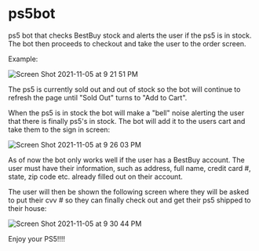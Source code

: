 # ps5bot
ps5 bot that checks BestBuy stock and alerts the user if the ps5 is in stock. The bot then proceeds to checkout and take the user to the order screen.

Example:


![Screen Shot 2021-11-05 at 9 21 51 PM](https://user-images.githubusercontent.com/92764070/140593175-95dd2a26-7528-487f-afc6-f3982cf639f7.png)



The ps5 is currently sold out and out of stock so the bot will continue to refresh the page until "Sold Out" turns to "Add to Cart".

When the ps5 is in stock the bot will make a "bell" noise alerting the user that there is finally ps5's in stock. The bot will add it to the users cart and take them to the sign in screen:

![Screen Shot 2021-11-05 at 9 26 03 PM](https://user-images.githubusercontent.com/92764070/140593286-f395ba77-a911-4876-b76d-7e93fe554752.png)

As of now the bot only works well if the user has a BestBuy account. The user must have their information, such as address, full name, credit card #, state, zip code etc. already filled out on their account. 

The user will then be shown the following screen where they will be asked to put their cvv # so they can finally check out and get their ps5 shipped to their house:

![Screen Shot 2021-11-05 at 9 30 44 PM](https://user-images.githubusercontent.com/92764070/140593439-cfdff765-d794-4054-b362-6fad6d201daa.png)


Enjoy your PS5!!!!
